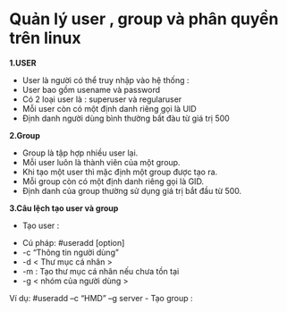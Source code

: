 # Quản lý user , group và  phân quyền trên linux 

**1.USER** 
<ul>
<li>User là người có thể truy nhập vào hệ thống :
<li>User bao gồm usename và password
<li>Có 2 loại user là : superuser và regularuser
<li>Mỗi user còn có một định danh riêng gọi là UID
<li>Định danh người dùng bình thường bất đàu từ giá trị 500
</ul>

**2.Group**
<ul>
<li>Group là tập hợp nhiều user lại.
<li>Mỗi user luôn là thành viên của một group.
<li>Khi tạo một user thì mặc định một group được tạo ra.
<li>Mỗi group còn có một định danh riêng gọi là GID.
<li>Định danh của group thường sử dụng giá trị bắt đầu từ 500.
</ul>

**3.Câu lệch tạo user và group**
- Tạo user :
<ul>
<li> Cú pháp: #useradd [option] <username>
<li>-c “Thông tin người dùng”
<li>-d < Thư mục cá nhân >
<li>-m : Tạo thư mục cá nhân nếu chưa tồn tại
<li>-g < nhóm của người dùng >
</ul>
Ví dụ: #useradd –c “HMD” –g server 
- Tạo group :
<ul>


